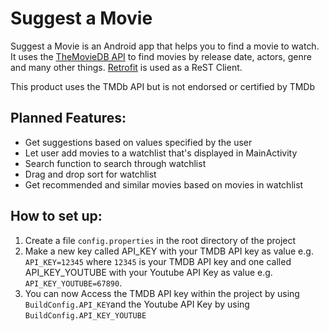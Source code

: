 # Suggest a Movie

Suggest a Movie is an Android app that helps you to find a movie to watch. It uses the [TheMovieDB API](https://www.themoviedb.org/documentation/api) to find movies by release date, actors, genre and many other things. [Retrofit](https://square.github.io/retrofit/) is used as a ReST Client.

This product uses the TMDb API but is not endorsed or certified by TMDb

## Planned Features:
- Get suggestions based on values specified by the user
- Let user add movies to a watchlist that's displayed in MainActivity
- Search function to search through watchlist
- Drag and drop sort for watchlist
- Get recommended and similar movies based on movies in watchlist

## How to set up:
1. Create a file `config.properties` in the root directory of the project
2. Make a new key called API_KEY with your TMDB API key as value e.g. `API_KEY=12345` where `12345` is your TMDB API key and one called API_KEY_YOUTUBE with your Youtube API Key as value e.g. `API_KEY_YOUTUBE=67890`.
3. You can now Access the TMDB API key within the project by using `BuildConfig.API_KEY`and the Youtube API Key by using `BuildConfig.API_KEY_YOUTUBE`
